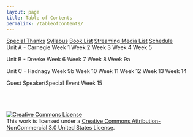 ```yaml
---
layout: page
title: Table of Contents
permalink: /tableofcontents/
---
```

[Special Thanks](/thankyou/)
[Syllabus](/syllabus)
[Book List](/booklist)
[Streaming Media List](/streaming)
[Schedule](/schedule)
<br>
Unit A - Carnegie
Week 1
Week 2
Week 3
Week 4
Week 5

Unit B - Dreeke
Week 6
Week 7
Week 8
Week 9a

Unit C - Hadnagy
Week 9b
Week 10
Week 11
Week 12
Week 13
Week 14

Guest Speaker/Special Event
Week 15

<br><br><br>
<a rel="license" href="http://creativecommons.org/licenses/by-nc/3.0/us/"><img alt="Creative Commons License" style="border-width:0" src="https://i.creativecommons.org/l/by-nc/3.0/us/88x31.png" /></a><br />This work is licensed under a <a rel="license" href="http://creativecommons.org/licenses/by-nc/3.0/us/">Creative Commons Attribution-NonCommercial 3.0 United States License</a>.
